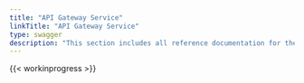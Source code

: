 ```yaml
---
title: "API Gateway Service"
linkTitle: "API Gateway Service"
type: swagger
description: "This section includes all reference documentation for the APIs exposed by the API Gateway Service."
---
```


{{< workinprogress >}}
